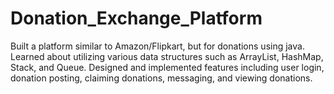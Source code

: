 # Donation_Exchange_Platform
Built a platform similar to Amazon/Flipkart, but for donations using java.
Learned about utilizing various data structures such as ArrayList, HashMap, Stack, and Queue.
Designed and implemented features including user login, donation posting, claiming donations, messaging, and viewing donations.
